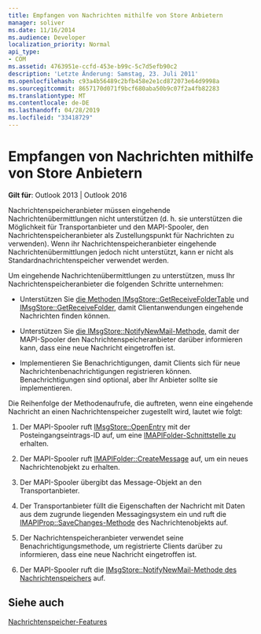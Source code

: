 ```yaml
---
title: Empfangen von Nachrichten mithilfe von Store Anbietern
manager: soliver
ms.date: 11/16/2014
ms.audience: Developer
localization_priority: Normal
api_type:
- COM
ms.assetid: 4763951e-ccfd-453e-b99c-5c7d5efb90c2
description: 'Letzte Änderung: Samstag, 23. Juli 2011'
ms.openlocfilehash: c93a4b56489c2bfb458e2e1cd872073e64d9998a
ms.sourcegitcommit: 8657170d071f9bcf680aba50b9c07f2a4fb82283
ms.translationtype: MT
ms.contentlocale: de-DE
ms.lasthandoff: 04/28/2019
ms.locfileid: "33418729"
---
```

# <a name="receiving-messages-by-using-message-store-providers"></a>Empfangen von Nachrichten mithilfe von Store Anbietern

  
  
**Gilt für**: Outlook 2013 | Outlook 2016 
  
Nachrichtenspeicheranbieter müssen eingehende Nachrichtenübermittlungen nicht unterstützen (d. h. sie unterstützen die Möglichkeit für Transportanbieter und den MAPI-Spooler, den Nachrichtenspeicheranbieter als Zustellungspunkt für Nachrichten zu verwenden). Wenn ihr Nachrichtenspeicheranbieter eingehende Nachrichtenübermittlungen jedoch nicht unterstützt, kann er nicht als Standardnachrichtenspeicher verwendet werden.
  
Um eingehende Nachrichtenübermittlungen zu unterstützen, muss Ihr Nachrichtenspeicheranbieter die folgenden Schritte unternehmen:
  
- Unterstützen Sie [die Methoden IMsgStore::GetReceiveFolderTable](imsgstore-getreceivefoldertable.md) und [IMsgStore::GetReceiveFolder,](imsgstore-getreceivefolder.md) damit Clientanwendungen eingehende Nachrichten finden können. 
    
- Unterstützen Sie [die IMsgStore::NotifyNewMail-Methode,](imsgstore-notifynewmail.md) damit der MAPI-Spooler den Nachrichtenspeicheranbieter darüber informieren kann, dass eine neue Nachricht eingetroffen ist. 
    
- Implementieren Sie Benachrichtigungen, damit Clients sich für neue Nachrichtenbenachrichtigungen registrieren können. Benachrichtigungen sind optional, aber Ihr Anbieter sollte sie implementieren.
    
Die Reihenfolge der Methodenaufrufe, die auftreten, wenn eine eingehende Nachricht an einen Nachrichtenspeicher zugestellt wird, lautet wie folgt:
  
1. Der MAPI-Spooler ruft [IMsgStore::OpenEntry](imsgstore-openentry.md) mit der Posteingangseintrags-ID auf, um eine [IMAPIFolder-Schnittstelle zu](imapifolderimapicontainer.md) erhalten. [](entryid.md) 
    
2. Der MAPI-Spooler ruft [IMAPIFolder::CreateMessage](imapifolder-createmessage.md) auf, um ein neues Nachrichtenobjekt zu erhalten. 
    
3. Der MAPI-Spooler übergibt das Message-Objekt an den Transportanbieter.
    
4. Der Transportanbieter füllt die Eigenschaften der Nachricht mit Daten aus dem zugrunde liegenden Messagingsystem ein und ruft die [IMAPIProp::SaveChanges-Methode](imapiprop-savechanges.md) des Nachrichtenobjekts auf. 
    
5. Der Nachrichtenspeicheranbieter verwendet seine Benachrichtigungsmethode, um registrierte Clients darüber zu informieren, dass eine neue Nachricht eingetroffen ist.
    
6. Der MAPI-Spooler ruft die [IMsgStore::NotifyNewMail-Methode des Nachrichtenspeichers](imsgstore-notifynewmail.md) auf. 
    
## <a name="see-also"></a>Siehe auch



[Nachrichtenspeicher-Features](message-store-features.md)

